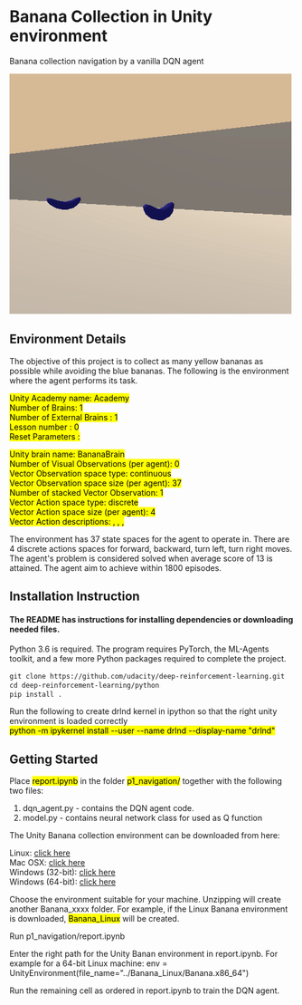 # Banana Collection in Unity environment
Banana collection navigation by a vanilla DQN agent

![Trained_agent](trained_agent.gif)

## Environment Details
The objective of this project is to collect as many yellow bananas as possible while avoiding the blue bananas. 
The following is the environment where the agent performs its task. 

<mark>Unity Academy name: Academy  
        Number of Brains: 1  
        Number of External Brains : 1  
        Lesson number : 0  
        Reset Parameters :  </mark>  

<mark>  Unity brain name: BananaBrain  
        Number of Visual Observations (per agent): 0  
        Vector Observation space type: continuous  
        Vector Observation space size (per agent): 37  
        Number of stacked Vector Observation: 1  
        Vector Action space type: discrete  
        Vector Action space size (per agent): 4  
        Vector Action descriptions: , , , </mark>  

The environment has 37 state spaces for the agent to operate in. There are 4 discrete actions spaces for forward, backward, turn left, turn right moves. The agent's problem is considered solved when average score of 13 is attained. The agent aim to achieve within 1800 episodes. 

## Installation Instruction
#### The README has instructions for installing dependencies or downloading needed files.

Python 3.6 is required. The program requires PyTorch, the ML-Agents toolkit, and a few more Python packages required to complete the project.

```
git clone https://github.com/udacity/deep-reinforcement-learning.git  
cd deep-reinforcement-learning/python  
pip install .
```

Run the following to create drlnd kernel in ipython so that the right unity environment is loaded correctly  
<mark>python -m ipykernel install --user --name drlnd --display-name "drlnd"</mark>



## Getting Started

Place <mark>report.ipynb</mark> in the folder <mark>p1_navigation/</mark> together with the following two files:

1. dqn_agent.py - contains the DQN agent code. 
2. model.py - contains neural network class for used as Q function

The Unity Banana collection environment can be downloaded from here: 

Linux: [click here](https://s3-us-west-1.amazonaws.com/udacity-drlnd/P1/Banana/Banana_Linux.zip)  
Mac OSX: [click here](https://s3-us-west-1.amazonaws.com/udacity-drlnd/P1/Banana/Banana.app.zip)  
Windows (32-bit): [click here](https://s3-us-west-1.amazonaws.com/udacity-drlnd/P1/Banana/Banana_Windows_x86.zip)  
Windows (64-bit): [click here](https://s3-us-west-1.amazonaws.com/udacity-drlnd/P1/Banana/Banana_Windows_x86_64.zip)  

Choose the environment suitable for your machine. Unzipping will create another Banana_xxxx folder. For example, if the Linux Banana environment is downloaded, <mark>Banana_Linux</mark> will be created. 

Run p1_navigation/report.ipynb

Enter the right path for the Unity Banan environment in report.ipynb. For example for a 64-bit Linux machine: 
env = UnityEnvironment(file_name="../Banana_Linux/Banana.x86_64")

Run the remaining cell as ordered in report.ipynb to train the DQN agent. 




```python

```

